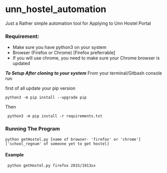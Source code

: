 # unn_hostel_automation
Just a Rather simple automation tool for Applying to Unn Hostel Portal

### Requirement: 
- Make sure you have python3 on your system
- Browser (Firefox or Chrome) [Firefox preferrable]
- If you will use chrome, you need to make sure your Chrome browser is updated

***To Setup After cloning to your system***
From your terminal/Gitbash console run

first of all update your pip version

```python3 -m pip install --upgrade pip```

Then

``` python3 -m pip install -r requirements.txt``` 

### Running The Program 
```python getHostel.py [name of browser- 'firefox' or 'chrome'] ['school_regnum' of someone yet to get hostel] ```
#### Example
``` python getHostel.py firefox 2015/1913xx```
